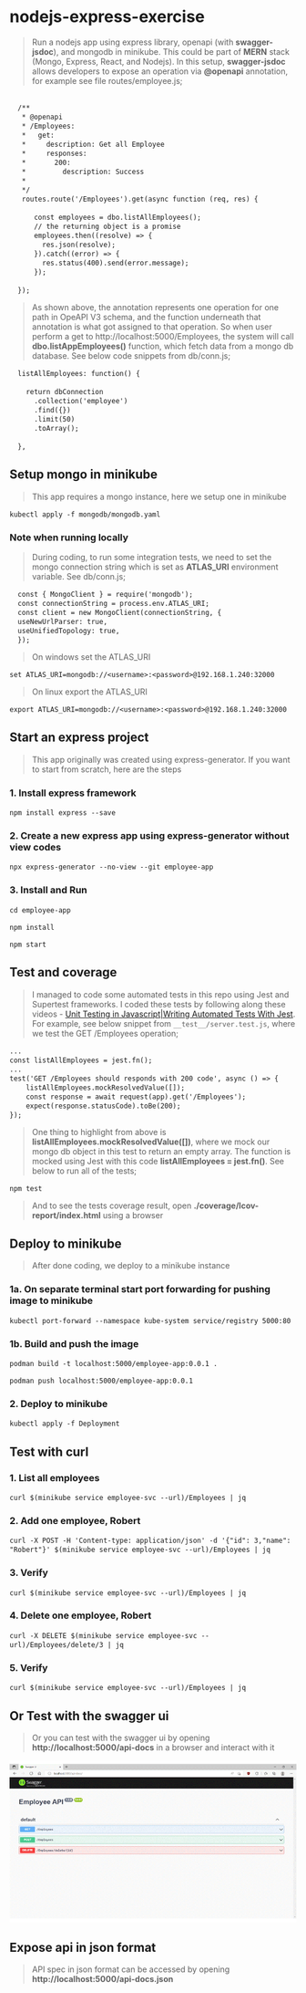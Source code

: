 # nodejs-express-exercise

> Run a nodejs app using express library, openapi (with **swagger-jsdoc**), and mongodb in minikube. This could be part of **MERN** stack (Mongo, Express, React, and Nodejs). In this setup, **swagger-jsdoc** allows developers to expose an operation via **@openapi** annotation, for example see file routes/employee.js;

```

  /**
   * @openapi
   * /Employees:
   *   get:
   *     description: Get all Employee
   *     responses: 
   *       200:
   *         description: Success 
   *  
   */
   routes.route('/Employees').get(async function (req, res) {

      const employees = dbo.listAllEmployees();
      // the returning object is a promise
      employees.then((resolve) => {
        res.json(resolve);
      }).catch((error) => {
        res.status(400).send(error.message);
      });  

  });

```

> As shown above, the annotation represents one operation for one path in OpeAPI V3 schema, and the function underneath that annotation is what got assigned to that operation. So when user perform a get to http://localhost:5000/Employees, the system will call **dbo.listAppEmployees()** function, which fetch data from a mongo db database. See below code snippets from db/conn.js;

```
  listAllEmployees: function() {
    
    return dbConnection
      .collection('employee')
      .find({})
      .limit(50)
      .toArray();
      
  },
```

## Setup mongo in minikube

> This app requires a mongo instance, here we setup one in minikube

```
kubectl apply -f mongodb/mongodb.yaml
```

### Note when running locally

> During coding, to run some integration tests, we need to set the mongo connection string which is set as **ATLAS_URI** environment variable. See db/conn.js;

```
  const { MongoClient } = require('mongodb');
  const connectionString = process.env.ATLAS_URI;
  const client = new MongoClient(connectionString, {
  useNewUrlParser: true,
  useUnifiedTopology: true,
  });
```

> On windows set the ATLAS_URI

```
set ATLAS_URI=mongodb://<username>:<password>@192.168.1.240:32000
```

> On linux export the ATLAS_URI

```
export ATLAS_URI=mongodb://<username>:<password>@192.168.1.240:32000
```

## Start an express project

> This app originally was created using express-generator. If you want to start from scratch, here are the steps  

### 1. Install express framework

```
npm install express --save
```

### 2. Create a new express app using express-generator without view codes

```
npx express-generator --no-view --git employee-app
```

### 3. Install and Run

```
cd employee-app
```

```
npm install
```

```
npm start
```

## Test and coverage

> I managed to code some automated tests in this repo using Jest and Supertest frameworks. I coded these tests by following along these videos - [Unit Testing in Javascript|Writing Automated Tests With Jest](https://www.youtube.com/watch?v=hz0_q1MJa2k&list=PL0X6fGhFFNTd5_wsAMasuLarx_VSkqYYX). For example, see below snippet from `__test__/server.test.js`, where we test the GET /Employees operation;

```
...
const listAllEmployees = jest.fn();
...
test('GET /Employees should responds with 200 code', async () => {
    listAllEmployees.mockResolvedValue([]);
    const response = await request(app).get('/Employees');
    expect(response.statusCode).toBe(200);
});
```

> One thing to highlight from above is **listAllEmployees.mockResolvedValue([])**, where we mock our mongo db object in this test to return an empty array. The function is mocked using Jest with this code **listAllEmployees = jest.fn()**. See below to run all of the tests;

```
npm test
```

> And to see the tests coverage result, open **./coverage/lcov-report/index.html** using a browser

## Deploy to minikube

> After done coding, we deploy to a minikube instance

### 1a. On separate terminal start port forwarding for pushing image to minikube

```
kubectl port-forward --namespace kube-system service/registry 5000:80
```

### 1b. Build and push the image

```
podman build -t localhost:5000/employee-app:0.0.1 .
```

```
podman push localhost:5000/employee-app:0.0.1
```

### 2. Deploy to minikube

```
kubectl apply -f Deployment
```

## Test with curl

### 1. List all employees

```
curl $(minikube service employee-svc --url)/Employees | jq
```

### 2. Add one employee, Robert
```
curl -X POST -H 'Content-type: application/json' -d '{"id": 3,"name": "Robert"}' $(minikube service employee-svc --url)/Employees | jq
```
### 3. Verify
```
curl $(minikube service employee-svc --url)/Employees | jq
```
 
### 4. Delete one employee, Robert
```
curl -X DELETE $(minikube service employee-svc --url)/Employees/delete/3 | jq
```
### 5. Verify
```
curl $(minikube service employee-svc --url)/Employees | jq
```
 
## Or Test with the swagger ui

> Or you can test with the swagger ui by opening **http://localhost:5000/api-docs** in a browser and interact with it

<p align="center"><img src="images/AnimatedSwagger.gif" alt="Test Swagger UI Image"/></p>

## Expose api in json format

> API spec in json format can be accessed by opening  **http://localhost:5000/api-docs.json**
